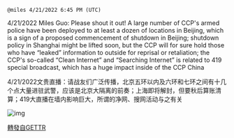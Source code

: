 `@miles 4/21/2022 6:45 PM (UTC)`

4/21/2022 Miles Guo: Please shout it out! A large number of CCP's armed police have been deployed to at least a dozen of locations in Beijing, which is a sign of a proposed commencement of shutdown in Beijing; shutdown policy in Shanghai might be lifted soon, but the CCP will for sure hold those who have “leaked” information to outside for reprisal or retaliation; the CCP's so-called “Clean Internet” and “Searching Internet” is related to 419 special broadcast, which has a huge impact inside of the CCP China

4/21/2022文贵直播：请战友们广泛传播，北京五环以内及六环和七环之间有十几个点大量进驻武警，应该是北京大隔离的前奏；上海即将解封，但要秋后算账清算；419大直播在墙内影响巨大，所谓的净网、搜网活动与之有关

![img](https://media.gettr.com/group11/getter/2022/04/21/18/6827e201-f23b-e393-d66a-9163282ef4ee/out.jpg)

[轉發自GETTR](https://gettr.com/post/p16g4d9efd7)
